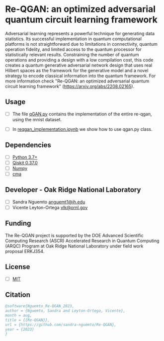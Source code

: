 # Re-QGAN: an optimized adversarial quantum circuit learning framework
Adversarial learning represents a powerful technique for generating data statistics. Its successful implementation in quantum computational platforms is not straightforward due to limitations in connectivity, quantum operation fidelity, and limited access to the quantum processor for statistically relevant results. Constraining the number of quantum operations and providing a design with a low compilation cost, this code creates a quantum generative adversarial network design that uses real Hilbert spaces as the framework for the generative model and a novel strategy to encode classical information into the quantum framework. For more information check "Re-QGAN: an optimized adversarial quantum circuit learning framework" (https://arxiv.org/abs/2208.02165).

## Usage
- [ ] The file [qGAN.py](https://github.com/sandra-nguemto/Re-QGAN/blob/main/qGAN.py) contains the implementation of the entire re-qgan, using the mnist dataset.

- [ ] In [reqgan_implementation.ipynb](https://github.com/sandra-nguemto/Re-QGAN/blob/main/reqgan_implementation.ipynb) we show how to use qgan.py class. 

## Dependencies
- [ ] [Python 3.7+](https://www.python.org/downloads/)
- [ ] [Qiskit 0.37.0](https://qiskit.org)
- [ ] [Numpy](https://numpy.org/install/)
- [ ] [cma](https://pypi.python.org/pypi/cma)

## Developer - Oak Ridge National Laboratory 
- [ ] Sandra Nguemto anguemt1@jh.edu
- [ ] Vicente Leyton-Ortega vlk@ornl.gov

## Funding 
The Re-QGAN project is supported by the DOE Advanced Scientific Computing Research (ASCR) Accelerated Research in Quantum Computing (ARQC) Program at Oak Ridge National Laboratory under field work proposal ERKJ354.

## License
- [ ] [MIT](https://choosealicense.com/licenses/mit/)

## Citation

```bibtex
@software{Nguemto_Re-QGAN_2023,
author = {Nguemto, Sandra and Leyton-Ortega, Vicente},
month = aug,
title = {{Re-QGAN}},
url = {https://github.com/sandra-nguemto/Re-QGAN},
year = {2023}
}
```
 
